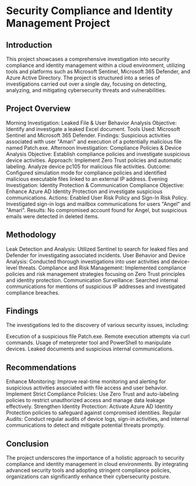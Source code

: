 # Security Compliance and Identity Management Project
## Introduction
This project showcases a comprehensive investigation into security compliance and identity management within a cloud environment, utilizing tools and platforms such as Microsoft Sentinel, Microsoft 365 Defender, and Azure Active Directory. The project is structured into a series of investigations carried out over a single day, focusing on detecting, analyzing, and mitigating cybersecurity threats and vulnerabilities.

## Project Overview
Morning Investigation: Leaked File & User Behavior Analysis
Objective: Identify and investigate a leaked Excel document.
Tools Used: Microsoft Sentinel and Microsoft 365 Defender.
Findings: Suspicious activities associated with user "Amari" and execution of a potentially malicious file named Patch.exe.
Afternoon Investigation: Compliance Policies & Device Analysis
Objective: Establish compliance policies and investigate suspicious device activities.
Approach: Implement Zero Trust policies and automatic labeling. Analyze device pc105 for malicious file activities.
Outcome: Configured simulation mode for compliance policies and identified malicious executable files linked to an external IP address.
Evening Investigation: Identity Protection & Communication Compliance
Objective: Enhance Azure AD Identity Protection and investigate suspicious communications.
Actions: Enabled User Risk Policy and Sign-In Risk Policy. Investigated sign-in logs and mailbox communications for users "Angel" and "Amari".
Results: No compromised account found for Angel, but suspicious emails were detected in deleted items.
## Methodology
Leak Detection and Analysis: Utilized Sentinel to search for leaked files and Defender for investigating associated incidents.
User Behavior and Device Analysis: Conducted thorough investigations into user activities and device-level threats.
Compliance and Risk Management: Implemented compliance policies and risk management strategies focusing on Zero Trust principles and identity protection.
Communication Surveillance: Searched internal communications for mentions of suspicious IP addresses and investigated compliance breaches.
## Findings
The investigations led to the discovery of various security issues, including:

Execution of a suspicious file Patch.exe.
Remote execution attempts via curl commands.
Usage of meterpreter tool and PowerShell to manipulate devices.
Leaked documents and suspicious internal communications.
## Recommendations
Enhance Monitoring: Improve real-time monitoring and alerting for suspicious activities associated with file access and user behavior.
Implement Strict Compliance Policies: Use Zero Trust and auto-labeling policies to restrict unauthorized access and manage data leakage effectively.
Strengthen Identity Protection: Activate Azure AD Identity Protection policies to safeguard against compromised identities.
Regular Audits: Conduct regular audits of device logs, sign-in activities, and internal communications to detect and mitigate potential threats promptly.
## Conclusion
The project underscores the importance of a holistic approach to security compliance and identity management in cloud environments. By integrating advanced security tools and adopting stringent compliance policies, organizations can significantly enhance their cybersecurity posture.

